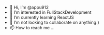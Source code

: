 - 👋 Hi, I’m @appu912
- 👀 I’m interested in FullStackDevelopment
- 🌱 I’m currently learning ReactJS
- 💞️ I’m not looking to collaborate on anything:)
- 📫 How to reach me ...

<!---
appu912/appu912 is a ✨ special ✨ repository because its `README.md` (this file) appears on your GitHub profile.
You can click the Preview link to take a look at your changes.
--->
